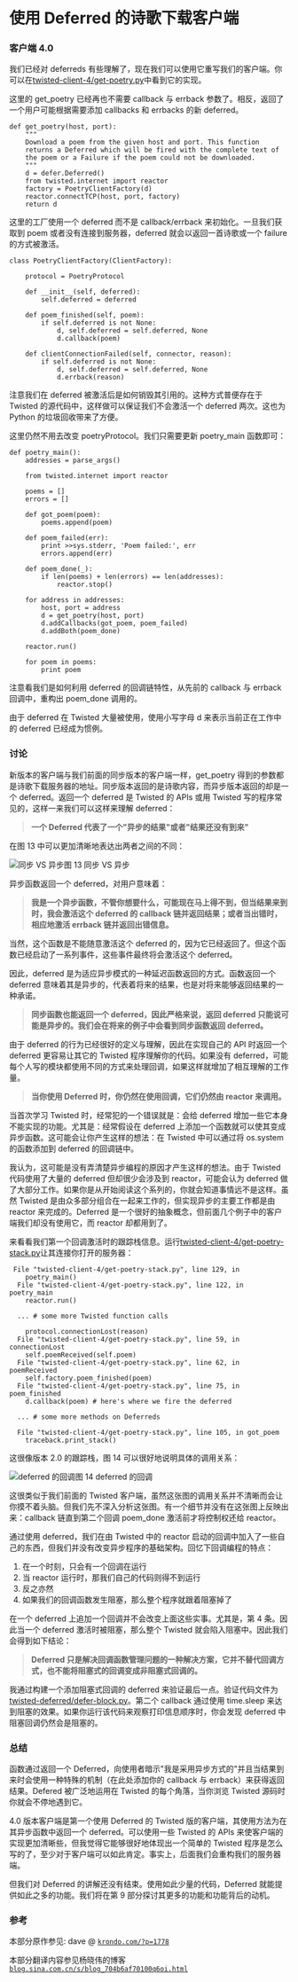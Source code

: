 # 使用 Deferred 的诗歌下载客户端

### 客户端 4.0

我们已经对 deferreds 有些理解了，现在我们可以使用它重写我们的客户端。你可以在[twisted-client-4/get-poetry.py](http://github.com/jdavisp3/twisted-intro/blob/master/twisted-client-4/get-poetry.py)中看到它的实现。

这里的 get_poetry 已经再也不需要 callback 与 errback 参数了。相反，返回了一个用户可能根据需要添加 callbacks 和 errbacks 的新 deferred。

```
def get_poetry(host, port):
    """
    Download a poem from the given host and port. This function
    returns a Deferred which will be fired with the complete text of
    the poem or a Failure if the poem could not be downloaded.
    """
    d = defer.Deferred()
    from twisted.internet import reactor
    factory = PoetryClientFactory(d)
    reactor.connectTCP(host, port, factory)
    return d 
```

这里的工厂使用一个 deferred 而不是 callback/errback 来初始化。一旦我们获取到 poem 或者没有连接到服务器，deferred 就会以返回一首诗歌或一个 failure 的方式被激活。

```
class PoetryClientFactory(ClientFactory):

    protocol = PoetryProtocol

    def __init__(self, deferred):
        self.deferred = deferred

    def poem_finished(self, poem):
        if self.deferred is not None:
            d, self.deferred = self.deferred, None
            d.callback(poem)

    def clientConnectionFailed(self, connector, reason):
        if self.deferred is not None:
            d, self.deferred = self.deferred, None
            d.errback(reason) 
```

注意我们在 deferred 被激活后是如何销毁其引用的。这种方式普便存在于 Twisted 的源代码中，这样做可以保证我们不会激活一个 deferred 两次。这也为 Python 的垃圾回收带来了方便。

这里仍然不用去改变 poetryProtocol。我们只需要更新 poetry_main 函数即可：

```
def poetry_main():
    addresses = parse_args()

    from twisted.internet import reactor

    poems = []
    errors = []

    def got_poem(poem):
        poems.append(poem)

    def poem_failed(err):
        print >>sys.stderr, 'Poem failed:', err
        errors.append(err)

    def poem_done(_):
        if len(poems) + len(errors) == len(addresses):
            reactor.stop()

    for address in addresses:
        host, port = address
        d = get_poetry(host, port)
        d.addCallbacks(got_poem, poem_failed)
        d.addBoth(poem_done)

    reactor.run()

    for poem in poems:
        print poem 
```

注意看我们是如何利用 deferred 的回调链特性，从先前的 callback 与 errback 回调中，重构出 poem_done 调用的。

由于 deferred 在 Twisted 大量被使用，使用小写字母 d 来表示当前正在工作中的 deferred 已经成为惯例。

### 讨论

新版本的客户端与我们前面的同步版本的客户端一样，get_poetry 得到的参数都是诗歌下载服务器的地址。同步版本返回的是诗歌内容，而异步版本返回的却是一个 deferred。返回一个 deferred 是 Twisted 的 APIs 或用 Twisted 写的程序常见的，这样一来我们可以这样来理解 deferred：

> **一个 Deferred 代表了一个"异步的结果"或者"结果还没有到来"**

在图 13 中可以更加清晰地表达出两者之间的不同：

![同步 VS 异步](img/p08_sync-async.png "同步 VS 异步")图 13 同步 VS 异步

异步函数返回一个 deferred，对用户意味着：

> **我是一个异步函数，不管你想要什么，可能现在马上得不到，但当结果来到时，我会激活这个 deferred 的 callback 链并返回结果；或者当出错时，相应地激活 errback 链并返回出错信息。**

当然，这个函数是不能随意激活这个 deferred 的，因为它已经返回了。但这个函数已经启动了一系列事件，这些事件最终将会激活这个 deferred。

因此，deferred 是为适应异步模式的一种延迟函数返回的方式。函数返回一个 deferred 意味着其是异步的，代表着将来的结果，也是对将来能够返回结果的一种承诺。

> **同步函数也能返回一个 deferred，因此严格来说，返回 deferred 只能说可能是异步的。我们会在将来的例子中会看到同步函数返回 deferred。**

由于 deferred 的行为已经很好的定义与理解，因此在实现自己的 API 时返回一个 deferred 更容易让其它的 Twisted 程序理解你的代码。如果没有 deferred，可能每个人写的模块都使用不同的方式来处理回调，如果这样就增加了相互理解的工作量。

> **当你使用 Deferred 时，你仍然在使用回调，它们仍然由 reactor 来调用。**

当首次学习 Twisted 时，经常犯的一个错误就是：会给 deferred 增加一些它本身不能实现的功能。尤其是：经常假设在 deferred 上添加一个函数就可以使其变成异步函数。这可能会让你产生这样的想法：在 Twisted 中可以通过将 os.system 的函数添加到 deferred 的回调链中。

我认为，这可能是没有弄清楚异步编程的原因才产生这样的想法。由于 Twisted 代码使用了大量的 deferred 但却很少会涉及到 reactor，可能会认为 deferred 做了大部分工作。如果你是从开始阅读这个系列的，你就会知道事情远不是这样。虽然 Twisted 是由众多部分组合在一起来工作的，但实现异步的主要工作都是由 reactor 来完成的。Deferred 是一个很好的抽象概念，但前面几个例子中的客户端我们却没有使用它，而 reactor 却都用到了。

来看看我们第一个回调激活时的跟踪栈信息。运行[twisted-client-4/get-poetry-stack.py](http://github.com/jdavisp3/twisted-intro/blob/master/twisted-client-4/get-poetry-stack.py)让其连接你打开的服务器：

```
 File "twisted-client-4/get-poetry-stack.py", line 129, in
    poetry_main()
  File "twisted-client-4/get-poetry-stack.py", line 122, in poetry_main
    reactor.run()

  ... # some more Twisted function calls

    protocol.connectionLost(reason)
  File "twisted-client-4/get-poetry-stack.py", line 59, in connectionLost
    self.poemReceived(self.poem)
  File "twisted-client-4/get-poetry-stack.py", line 62, in poemReceived
    self.factory.poem_finished(poem)
  File "twisted-client-4/get-poetry-stack.py", line 75, in poem_finished
    d.callback(poem) # here's where we fire the deferred

  ... # some more methods on Deferreds

  File "twisted-client-4/get-poetry-stack.py", line 105, in got_poem
    traceback.print_stack() 
```

这很像版本 2.0 的跟踪栈，图 14 可以很好地说明具体的调用关系：

![deferred 的回调](img/p08_reactor-deferred-callback.png "deferred 的回调")图 14 deferred 的回调

这很类似于我们前面的 Twisted 客户端，虽然这张图的调用关系并不清晰而会让你摸不着头脑。但我们先不深入分析这张图。有一个细节并没有在这张图上反映出来：callback 链直到第二个回调 poem_done 激活前才将控制权还给 reactor。

通过使用 deferred，我们在由 Twisted 中的 reactor 启动的回调中加入了一些自己的东西，但我们并没有改变异步程序的基础架构。回忆下回调编程的特点：

1.  在一个时刻，只会有一个回调在运行
2.  当 reactor 运行时，那我们自己的代码则得不到运行
3.  反之亦然
4.  如果我们的回调函数发生阻塞，那么整个程序就跟着阻塞掉了

在一个 deferred 上追加一个回调并不会改变上面这些实事。尤其是，第 4 条。因此当一个 deferred 激活时被阻塞，那么整个 Twisted 就会陷入阻塞中。因此我们会得到如下结论：

> **Deferred 只是解决回调函数管理问题的一种解决方案，它并不替代回调方式，也不能将阻塞式的回调变成非阻塞式回调的。**

我通过构建一个添加阻塞式回调的 deferred 来验证最后一点。验证代码文件为[twisted-deferred/defer-block.py](http://github.com/jdavisp3/twisted-intro/blob/master/twisted-deferred/defer-block.py)。第二个 callback 通过使用 time.sleep 来达到阻塞的效果。如果你运行该代码来观察打印信息顺序时，你会发现 deferred 中阻塞回调仍然会是阻塞的。

### 总结

函数通过返回一个 Deferred，向使用者暗示"我是采用异步方式的"并且当结果到来时会使用一种特殊的机制（在此处添加你的 callback 与 errback）来获得返回结果。Defered 被广泛地运用在 Twisted 的每个角落，当你浏览 Twisted 源码时你就会不停地遇到它。

4.0 版本客户端是第一个使用 Deferred 的 Twisted 版的客户端，其使用方法为在其异步函数中返回一个 deferred。可以使用一些 Twisted 的 APIs 来使客户端的实现更加清晰些，但我觉得它能够很好地体现出一个简单的 Twisted 程序是怎么写的了，至少对于客户端可以如此肯定。事实上，后面我们会重构我们的服务器端。

但我们对 Deferred 的讲解还没有结束。使用如此少量的代码，Deferred 就能提供如此之多的功能。我们将在第 9 部分探讨其更多的功能和功能背后的动机。

### 参考

本部分原作参见: dave @ [`krondo.com/?p=1778`](http://krondo.com/?p=1778)

本部分翻译内容参见杨晓伟的博客 [`blog.sina.com.cn/s/blog_704b6af70100q6oi.html`](http://blog.sina.com.cn/s/blog_704b6af70100q6oi.html)